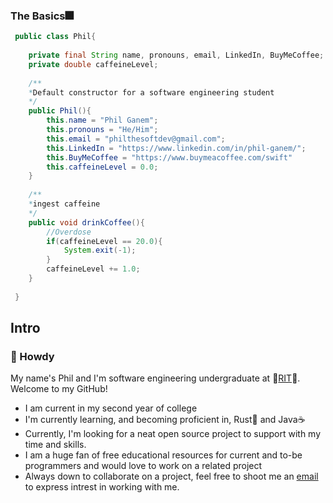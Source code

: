 ### The Basics🎆
```java
 public class Phil{
 	
	private final String name, pronouns, email, LinkedIn, BuyMeCoffee;
	private double caffeineLevel; 
	
 	/**
	*Default constructor for a software engineering student
	*/
	public Phil(){
 		this.name = "Phil Ganem";
		this.pronouns = "He/Him";
		this.email = "philthesoftdev@gmail.com";
		this.LinkedIn = "https://www.linkedin.com/in/phil-ganem/";
 		this.BuyMeCoffee = "https://www.buymeacoffee.com/swift"
		this.caffeineLevel = 0.0;
	}
	
	/**
	*ingest caffeine
	*/
	public void drinkCoffee(){
		//Overdose
		if(caffeineLevel == 20.0){
			System.exit(-1);
		}
		caffeineLevel += 1.0;
	}
	
 }
 ```
## Intro
### 🤠 Howdy 
My name's Phil and I'm software engineering undergraduate at 🐯<a href="https://www.rit.edu/">RIT</a>🐯. Welcome to my GitHub!
- I am current in my second year of college
- I'm currently learning, and becoming proficient in, Rust🦀 and Java☕
- Currently, I'm looking for a neat open source project to support with my time and skills.
- I am a huge fan of free educational resources for current and to-be programmers and would love to work on a related project
- Always down to collaborate on a project, feel free to shoot me an <a href="mailto:philthesoftdev@gmail.com">email</a> to express intrest in working with me.

<!--
**SwiftWindz/SwiftWindz** is a ✨ _special_ ✨ repository because its `README.md` (this file) appears on your GitHub profile.
